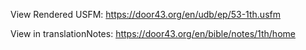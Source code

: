 View Rendered USFM: https://door43.org/en/udb/ep/53-1th.usfm

View in translationNotes: https://door43.org/en/bible/notes/1th/home
